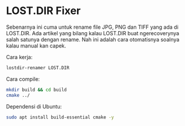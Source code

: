 # LOST.DIR Fixer

Sebenarnya ini cuma untuk rename file JPG, PNG dan TIFF yang ada di LOST.DIR. 
Ada artikel yang bilang kalau LOST.DIR buat ngerecoverynya salah satunya dengan 
rename. Nah ini adalah cara otomatisnya soalnya kalau manual kan capek.

Cara kerja:

```bash
lostdir-renamer LOST.DIR
```

Cara compile:

```bash
mkdir build && cd build
cmake ../
```

Dependensi di Ubuntu:

```bash
sudo apt install build-essential cmake -y
```
